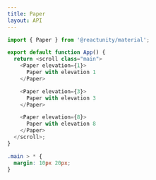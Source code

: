 ```yaml
---
title: Paper
layout: API
---
```


<Sandpack>

```js App.js active
import { Paper } from '@reactunity/material';

export default function App() {
  return <scroll class="main">
    <Paper elevation={1}>
      Paper with elevation 1
    </Paper>

    <Paper elevation={3}>
      Paper with elevation 3
    </Paper>

    <Paper elevation={8}>
      Paper with elevation 8
    </Paper>
  </scroll>;
}
```

```css style.css
.main > * {
  margin: 10px 20px;
}
```

</Sandpack>
